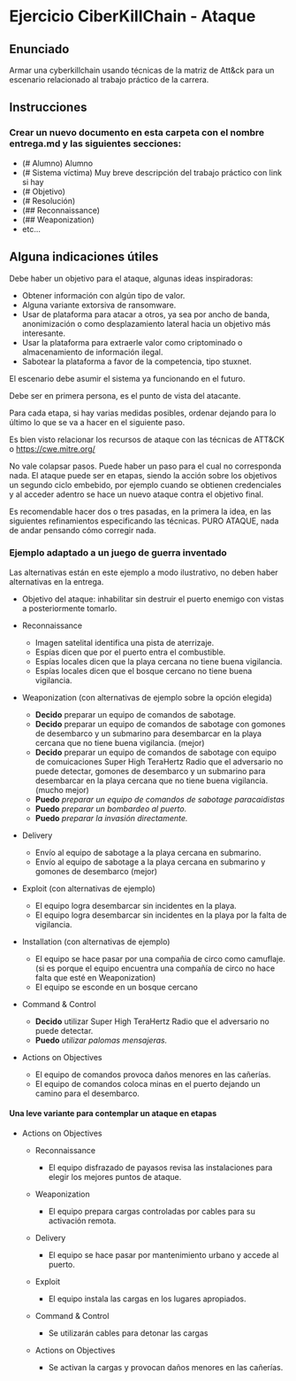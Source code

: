 # Ejercicio CiberKillChain - Ataque


## Enunciado

Armar una cyberkillchain usando técnicas de la matriz de Att&ck para un escenario relacionado al trabajo práctico de la carrera.

## Instrucciones

### Crear un nuevo documento en esta carpeta con el nombre entrega.md y las siguientes secciones:

 * (# Alumno) Alumno
 * (# Sistema víctima) Muy breve descripción del trabajo práctico con link si hay
 * (# Objetivo)
 * (# Resolución)
 * (## Reconnaissance)
 * (## Weaponization)
 * etc...

## Alguna indicaciones útiles

Debe haber un objetivo para el ataque, algunas ideas inspiradoras:

 * Obtener información con algún tipo de valor.
 * Alguna variante extorsiva de ransomware.
 * Usar de plataforma para atacar a otros, ya sea por ancho de banda, anonimización o como desplazamiento lateral hacia un objetivo más interesante.
 * Usar la plataforma para extraerle valor como criptominado o almacenamiento de información ilegal.
 * Sabotear la plataforma a favor de la competencia, tipo stuxnet.

El escenario debe asumir el sistema ya funcionando en el futuro.

Debe ser en primera persona, es el punto de vista del atacante.

Para cada etapa, si hay varias medidas posibles, ordenar dejando para lo último lo que se va a hacer en el siguiente paso.

Es bien visto relacionar los recursos de ataque con las técnicas de ATT&CK o https://cwe.mitre.org/

No vale colapsar pasos. Puede haber un paso para el cual no corresponda nada. El ataque puede ser en etapas, siendo la acción sobre los objetivos un segundo ciclo embebido, por ejemplo cuando se obtienen credenciales y al acceder adentro se hace un nuevo ataque contra el objetivo final.


Es recomendable hacer dos o tres pasadas, en la primera la idea, en las siguientes refinamientos especificando las técnicas.
PURO ATAQUE, nada de andar pensando cómo corregir nada.


### Ejemplo adaptado a un juego de guerra inventado

Las alternativas están en este ejemplo a modo ilustrativo, no deben haber alternativas en la entrega.

* Objetivo del ataque: inhabilitar sin destruir el puerto enemigo con vistas a posteriormente tomarlo.

* Reconnaissance
  - Imagen satelital identifica una pista de aterrizaje.
  - Espías dicen que por el puerto entra el combustible.
  - Espías locales dicen que la playa cercana no tiene buena vigilancia.
  - Espías locales dicen que el bosque cercano no tiene buena vigilancia.

* Weaponization (con alternativas de ejemplo sobre la opción elegida)
  - **Decido** preparar un equipo de comandos de sabotage.
  - **Decido** preparar un equipo de comandos de sabotage con gomones de desembarco y un submarino para desembarcar en la playa cercana que no tiene buena vigilancia. (mejor)
  - **Decido** preparar un equipo de comandos de sabotage con equipo de comuicaciones Super High TeraHertz Radio que el adversario no puede detectar, gomones de desembarco y un submarino para desembarcar en la playa cercana que no tiene buena vigilancia. (mucho mejor)
  - **Puedo** *preparar un equipo de comandos de sabotage paracaidistas*
  - **Puedo** *preparar un bombardeo al puerto.*
  - **Puedo** *preparar la invasión directamente.*
  
* Delivery
  - Envío al equipo de sabotage a la playa cercana en submarino.
  - Envío al equipo de sabotage a la playa cercana en submarino y gomones de desembarco (mejor)
  
* Exploit (con alternativas de ejemplo)
  - El equipo logra desembarcar sin incidentes en la playa.
  - El equipo logra desembarcar sin incidentes en la playa por la falta de vigilancia.
  
* Installation (con alternativas de ejemplo)
  - El equipo se hace pasar por una compañia de circo como camuflaje. (si es porque el equipo encuentra una compañía de circo no hace falta que esté en Weaponization)
  - El equipo se esconde en un bosque cercano

* Command & Control
  - **Decido** utilizar Super High TeraHertz Radio que el adversario no puede detectar.
  - **Puedo** *utilizar palomas mensajeras.*
  
* Actions on Objectives
  - El equipo de comandos provoca daños menores en las cañerías.
  - El equipo de comandos coloca minas en el puerto dejando un camino para el desembarco.

#### Una leve variante para contemplar un ataque en etapas

* Actions on Objectives
  * Reconnaissance
    - El equipo disfrazado de payasos revisa las instalaciones para elegir los mejores puntos de ataque.

  * Weaponization
    - El equipo prepara cargas controladas por cables para su activación remota.

  * Delivery
    - El equipo se hace pasar por mantenimiento urbano y accede al puerto.

  * Exploit
    - El equipo instala las cargas en los lugares apropiados.

  * Command & Control
    - Se utilizarán cables para detonar las cargas

  * Actions on Objectives
    - Se activan la cargas y provocan daños menores en las cañerías.


  


  

